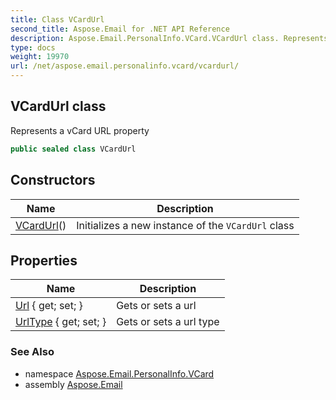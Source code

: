 ```yaml
---
title: Class VCardUrl
second_title: Aspose.Email for .NET API Reference
description: Aspose.Email.PersonalInfo.VCard.VCardUrl class. Represents a vCard URL property
type: docs
weight: 19970
url: /net/aspose.email.personalinfo.vcard/vcardurl/
---
```

## VCardUrl class

Represents a vCard URL property

```csharp
public sealed class VCardUrl
```

## Constructors

| Name | Description |
| --- | --- |
| [VCardUrl](vcardurl/)() | Initializes a new instance of the `VCardUrl` class |

## Properties

| Name | Description |
| --- | --- |
| [Url](../../aspose.email.personalinfo.vcard/vcardurl/url/) { get; set; } | Gets or sets a url |
| [UrlType](../../aspose.email.personalinfo.vcard/vcardurl/urltype/) { get; set; } | Gets or sets a url type |

### See Also

* namespace [Aspose.Email.PersonalInfo.VCard](../../aspose.email.personalinfo.vcard/)
* assembly [Aspose.Email](../../)


